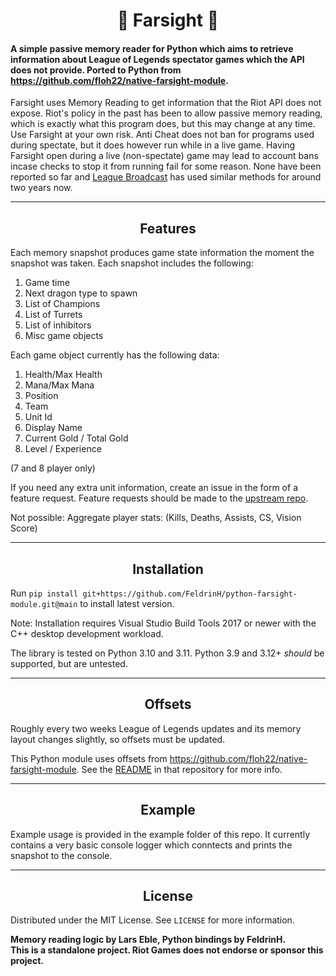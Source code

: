 <!-- PROJECT SHIELDS -->
<!--
*** I'm using markdown "reference style" links for readability.
*** Reference links are enclosed in brackets [ ] instead of parentheses ( ).
*** See the bottom of this document for the declaration of the reference variables
*** for contributors-url, forks-url, etc. This is an optional, concise syntax you may use.
*** https://www.markdownguide.org/basic-syntax/#reference-style-links
-->

<h1 align="center">🔭 Farsight 🔭</h1>

#### A simple passive memory reader for Python which aims to retrieve information about League of Legends spectator games which the API does not provide. Ported to Python from https://github.com/floh22/native-farsight-module.

Farsight uses Memory Reading to get information that the Riot API does not expose. Riot's policy in the past has been to allow passive memory reading, which is exactly what this program does, but this may change at any time.
Use Farsight at your own risk. Anti Cheat does not ban for programs used during spectate, but it does however run while in a live game. Having Farsight open
during a live (non-spectate) game may lead to account bans incase checks to stop it from running fail for some reason. None have been reported so far and [League Broadcast](https://github.com/floh22/LeagueBroadcast) has used similar methods for around two years now.

---

<h2 align="center">Features </h2>


<p align="left">Each memory snapshot produces game state information the moment the snapshot was taken. Each snapshot includes the following:<p>

1. Game time
2. Next dragon type to spawn
3. List of Champions
4. List of Turrets
5. List of inhibitors
6. Misc game objects


<p align="left">Each game object currently has the following data:<p>

1. Health/Max Health
2. Mana/Max Mana
3. Position
4. Team
5. Unit Id
6. Display Name
7. Current Gold / Total Gold
8. Level / Experience

(7 and 8 player only)

If you need any extra unit information, create an issue in the form of a feature request. Feature requests should be made to the [upstream repo](https://github.com/floh22/native-farsight-module).
<p align="left">Not possible: Aggregate player stats: (Kills, Deaths, Assists, CS, Vision Score)<p>

---

<h2 align="center">Installation</h2>

Run `pip install git+https://github.com/FeldrinH/python-farsight-module.git@main` to install latest version.

Note: Installation requires Visual Studio Build Tools 2017 or newer with the C++ desktop development workload.

The library is tested on Python 3.10 and 3.11. Python 3.9 and 3.12+ *should* be supported, but are untested.

---

<h2 align="center">Offsets</h2>

Roughly every two weeks League of Legends updates and its memory layout changes slightly, so offsets must be updated.

This Python module uses offsets from https://github.com/floh22/native-farsight-module. See the [README](https://github.com/floh22/native-farsight-module#offsets) in that repository for more info.


---

<h2 align="center">Example</h2>

Example usage is provided in the example folder of this repo. It currently contains a very basic console logger which conntects and prints the snapshot to the console.


---

<!-- LICENSE -->
<h2 align="center">License</h2>

Distributed under the MIT License. See `LICENSE` for more information.

__Memory reading logic by Lars Eble, Python bindings by FeldrinH.__  
__This is a standalone project. Riot Games does not endorse or sponsor this project.__

<!-- MARKDOWN LINKS & IMAGES -->
<!-- https://www.markdownguide.org/basic-syntax/#reference-style-links -->
[contributors-shield]: https://img.shields.io/github/contributors/floh22/native-farsight-module.svg?style=for-the-badge
[contributors-url]: https://github.com/floh22/native-farsight-module/graphs/contributors
[forks-shield]: https://img.shields.io/github/forks/floh22/native-farsight-module.svg?style=for-the-badge
[forks-url]: https://github.com/floh22/native-farsight-module/network/members
[stars-shield]: https://img.shields.io/github/stars/floh22/native-farsight-module.svg?style=for-the-badge
[stars-url]: https://github.com/floh22/native-farsight-module/stargazers
[issues-shield]: https://img.shields.io/github/issues/floh22/native-farsight-module.svg?style=for-the-badge
[issues-url]: https://github.com/floh22/native-farsight-module/issues
[license-shield]: https://img.shields.io/github/license/floh22/native-farsight-module.svg?style=for-the-badge
[license-url]: https://github.com/floh22/native-farsight-module/blob/master/LICENSE
[donate-paypal]: https://img.shields.io/badge/Paypal-Donate-blueviolet?style=for-the-badge&logo=paypal
